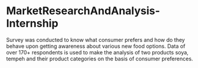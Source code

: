 # MarketResearchAndAnalysis-Internship
Survey was conducted to know what consumer prefers and how do they behave upon getting awareness about various new food options. Data of over 170+ respondents is used to make the analysis of two products soya, tempeh and their product categories on the basis of consumer preferences.
